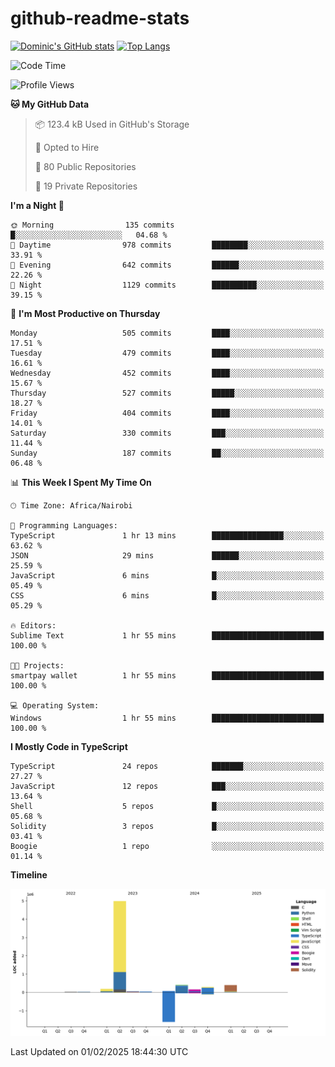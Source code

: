 # github-readme-stats
[![Dominic's GitHub stats](https://github-readme-stats.vercel.app/api?username=Domengo&show_icons=true)](https://github.com/anuraghazra/github-readme-stats)
[![Top Langs](https://github-readme-stats.vercel.app/api/top-langs/?username=Domengo&show_icons=true)](https://github.com/Domengo/github-readme-stats)

<!--START_SECTION:waka-->
![Code Time](http://img.shields.io/badge/Code%20Time-981%20hrs%2014%20mins-blue)

![Profile Views](http://img.shields.io/badge/Profile%20Views-0-blue)

**🐱 My GitHub Data** 

> 📦 123.4 kB Used in GitHub's Storage 
 > 
> 💼 Opted to Hire
 > 
> 📜 80 Public Repositories 
 > 
> 🔑 19 Private Repositories 
 > 
**I'm a Night 🦉** 

```text
🌞 Morning                135 commits         █░░░░░░░░░░░░░░░░░░░░░░░░   04.68 % 
🌆 Daytime                978 commits         ████████░░░░░░░░░░░░░░░░░   33.91 % 
🌃 Evening                642 commits         ██████░░░░░░░░░░░░░░░░░░░   22.26 % 
🌙 Night                  1129 commits        ██████████░░░░░░░░░░░░░░░   39.15 % 
```
📅 **I'm Most Productive on Thursday** 

```text
Monday                   505 commits         ████░░░░░░░░░░░░░░░░░░░░░   17.51 % 
Tuesday                  479 commits         ████░░░░░░░░░░░░░░░░░░░░░   16.61 % 
Wednesday                452 commits         ████░░░░░░░░░░░░░░░░░░░░░   15.67 % 
Thursday                 527 commits         █████░░░░░░░░░░░░░░░░░░░░   18.27 % 
Friday                   404 commits         ████░░░░░░░░░░░░░░░░░░░░░   14.01 % 
Saturday                 330 commits         ███░░░░░░░░░░░░░░░░░░░░░░   11.44 % 
Sunday                   187 commits         ██░░░░░░░░░░░░░░░░░░░░░░░   06.48 % 
```


📊 **This Week I Spent My Time On** 

```text
🕑︎ Time Zone: Africa/Nairobi

💬 Programming Languages: 
TypeScript               1 hr 13 mins        ████████████████░░░░░░░░░   63.62 % 
JSON                     29 mins             ██████░░░░░░░░░░░░░░░░░░░   25.59 % 
JavaScript               6 mins              █░░░░░░░░░░░░░░░░░░░░░░░░   05.49 % 
CSS                      6 mins              █░░░░░░░░░░░░░░░░░░░░░░░░   05.29 % 

🔥 Editors: 
Sublime Text             1 hr 55 mins        █████████████████████████   100.00 % 

🐱‍💻 Projects: 
smartpay wallet          1 hr 55 mins        █████████████████████████   100.00 % 

💻 Operating System: 
Windows                  1 hr 55 mins        █████████████████████████   100.00 % 
```

**I Mostly Code in TypeScript** 

```text
TypeScript               24 repos            ███████░░░░░░░░░░░░░░░░░░   27.27 % 
JavaScript               12 repos            ███░░░░░░░░░░░░░░░░░░░░░░   13.64 % 
Shell                    5 repos             █░░░░░░░░░░░░░░░░░░░░░░░░   05.68 % 
Solidity                 3 repos             █░░░░░░░░░░░░░░░░░░░░░░░░   03.41 % 
Boogie                   1 repo              ░░░░░░░░░░░░░░░░░░░░░░░░░   01.14 % 
```



**Timeline**

![Lines of Code chart](https://raw.githubusercontent.com/Domengo/Domengo/main/assets/bar_graph.png)


 Last Updated on 01/02/2025 18:44:30 UTC
<!--END_SECTION:waka-->


